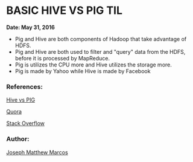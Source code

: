 # BASIC HIVE VS PIG TIL

**Date: May 31, 2016**

- Pig and Hive are both components of Hadoop that take advantage of HDFS.
- Pig and Hive are both used to filter and "query" data from the HDFS, before it is processed by MapReduce.
- Pig is utilizes the CPU more and Hive utilizes the storage more.
- Pig is made by Yahoo while Hive is made by Facebook


### References:
[Hive vs PIG](https://www.dezyre.com/article/difference-between-pig-and-hive-the-two-key-components-of-hadoop-ecosystem/79)

[Quora](https://www.quora.com/What-is-main-differences-between-hive-vs-pig-vs-sql)

[Stack Overflow](http://stackoverflow.com/questions/3356259/difference-between-pig-and-hive-why-have-both)

### Author:
[Joseph Matthew Marcos](https://github.com/matthewmarcos94)
